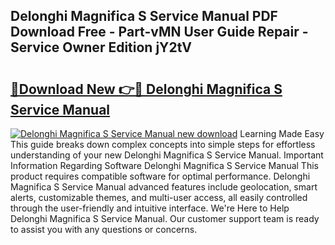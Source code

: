 ## Delonghi Magnifica S Service Manual PDF Download Free - Part-vMN User Guide Repair - Service Owner Edition jY2tV

# <h2><a href="http://cf15637.oget.top/?id=Delonghi+Magnifica+S+Service+Manual">🔗Download New 👉🔴 Delonghi Magnifica S Service Manual</a></h2>

[![Delonghi Magnifica S Service Manual new download](https://i.imgur.com/5g1atiW.png)](http://cf15637.oget.top/?id=Delonghi+Magnifica+S+Service+Manual)
Learning Made Easy This guide breaks down complex concepts into simple steps for effortless understanding of your new Delonghi Magnifica S Service Manual. Important Information Regarding Software Delonghi Magnifica S Service Manual This product requires compatible software for optimal performance. Delonghi Magnifica S Service Manual advanced features include geolocation, smart alerts, customizable themes, and multi-user access, all easily controlled through the user-friendly and intuitive interface. We're Here to Help Delonghi Magnifica S Service Manual. Our customer support team is ready to assist you with any questions or concerns.
